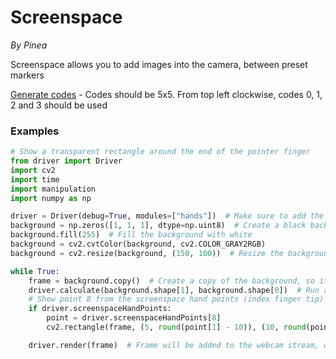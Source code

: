 # Screenspace
*By Pinea*


Screenspace allows you to add images into the camera, between preset markers

[Generate codes](https://chev.me/arucogen/) - Codes should be 5x5. From top left clockwise, codes 0, 1, 2 and 3 should be used

### Examples

```py
# Show a transparent rectangle around the end of the pointer finger
from driver import Driver
import cv2
import time
import manipulation
import numpy as np

driver = Driver(debug=True, modules=["hands"])  # Make sure to add the hands module
background = np.zeros([1, 1, 1], dtype=np.uint8)  # Create a black background
background.fill(255)  # Fill the background with white
background = cv2.cvtColor(background, cv2.COLOR_GRAY2RGB)
background = cv2.resize(background, (150, 100))  # Resize the background to 150x100

while True:
    frame = background.copy()  # Create a copy of the background, so it can be modified without affecting the original
    driver.calculate(background.shape[1], background.shape[0])  # Run all calculations - hand coordinates, matrices etc.
    # Show point 8 from the screenspace hand points (index finger tip)
    if driver.screenspaceHandPoints:
        point = driver.screenspaceHandPoints[8]
        cv2.rectangle(frame, (5, round(point[1] - 10)), (10, round(point[1] + 10)), (1, 1, 1, 1), -1)

    driver.render(frame)  # Frame will be added to the webcam stream, with its corners stretched to the tags (if in the correct place)
```
